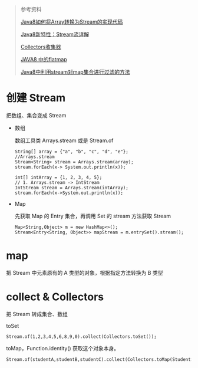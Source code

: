 > 参考资料
>
> [Java8如何将Array转换为Stream的实现代码](https://segmentfault.com/a/1190000020247886)
>
> [Java8新特性：Stream流详解](https://blog.csdn.net/weixin_38294999/article/details/89277697)
>
> [Collectors收集器](https://www.jianshu.com/p/6ee7e4cd5314)
>
> [JAVA8 中的flatmap](https://blog.csdn.net/liyantianmin/article/details/96178586)
> 
> [Java8中利用stream对map集合进行过滤的方法](https://www.jb51.net/article/144709.htm)

# 创建 Stream

把数组、集合变成 Stream

- 数组

  数组工具类 Arrays.stream 或是 Stream.of
  ```
  String[] array = {"a", "b", "c", "d", "e"};
  //Arrays.stream
  Stream<String> stream = Arrays.stream(array);
  stream.forEach(x-> System.out.println(x));

  int[] intArray = {1, 2, 3, 4, 5};
  // 1. Arrays.stream -> IntStream
  IntStream stream = Arrays.stream(intArray);
  stream.forEach(x->System.out.println(x));
  ```

- Map

  先获取 Map 的 Entry 集合，再调用 Set 的 stream 方法获取 Stream
  ```
  Map<String,Object> m = new HashMap<>();
  Stream<Entry<String, Object>> mapStream = m.entrySet().stream();
  ```

# map

  把 Stream 中元素原有的 A 类型的对象，根据指定方法转换为 B 类型

# collect & Collectors

把 Stream 转成集合、数组

toSet
```
Stream.of(1,2,3,4,5,6,8,9,0).collect(Collectors.toSet());
```

toMap，Function.identity() 获取这个对象本身。
```
Stream.of(studentA,studentB,studentC).collect(Collectors.toMap(Student::getId,Function.identity()));
```
